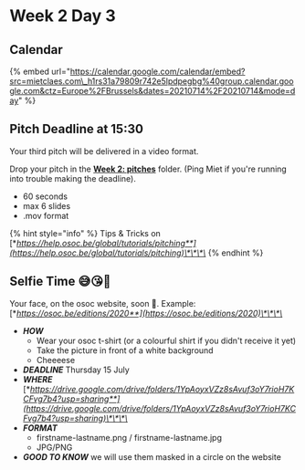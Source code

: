 # Week 2 Day 3

## Calendar

{% embed url="https://calendar.google.com/calendar/embed?src=mietclaes.com\_h1rs31a79809r742e5lpdpegbg%40group.calendar.google.com&ctz=Europe%2FBrussels&dates=20210714%2F20210714&mode=day" %}

## Pitch Deadline at 15:30

Your third pitch will be delivered in a video format.

Drop your pitch in the [**Week 2: pitches**](https://drive.google.com/drive/folders/1L_OB3MULf_UiorCBZ-LwpKdAHaCTBSxH?usp=sharing) folder. \(Ping Miet if you're running into trouble making the deadline\).

* 60 seconds
* max 6 slides
* .mov format

{% hint style="info" %}
Tips & Tricks on [**https://help.osoc.be/global/tutorials/pitching**](https://help.osoc.be/global/tutorials/pitching)\*\*\*\*
{% endhint %}

## Selfie Time 😅😘🐣

Your face, on the osoc website, soon 👀. Example: [**https://osoc.be/editions/2020**](https://osoc.be/editions/2020)\*\*\*\*

* _**HOW**_
  * Wear your osoc t-shirt \(or a colourful shirt if you didn't receive it yet\)
  * Take the picture in front of a white background
  * Cheeeese
* _**DEADLINE**_  Thursday 15 July
* _**WHERE**_ [**https://drive.google.com/drive/folders/1YpAoyxVZz8sAvuf3oY7rioH7KCFvg7b4?usp=sharing**](https://drive.google.com/drive/folders/1YpAoyxVZz8sAvuf3oY7rioH7KCFvg7b4?usp=sharing)\*\*\*\*
* _**FORMAT**_
  * firstname-lastname.png / firstname-lastname.jpg
  * JPG/PNG
* _**GOOD TO KNOW**_ we will use them masked in a circle on the website

